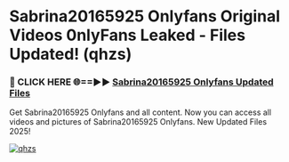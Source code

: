 # Sabrina20165925 Onlyfans Original Videos 0nlyFans Leaked - Files Updated! (qhzs)

<h3>🔴 CLICK HERE 🌐==►► <a href="https://tinyurl.com/2m67pmp6" rel="nofollow">Sabrina20165925 Onlyfans Updated Files</a></h3>

Get Sabrina20165925 Onlyfans and all content. Now you can access all videos and pictures of Sabrina20165925 Onlyfans. New Updated Files 2025!

[![qhzs](https://i.imgur.com/H4QAA4z.gif)](https://tinyurl.com/2m67pmp6)